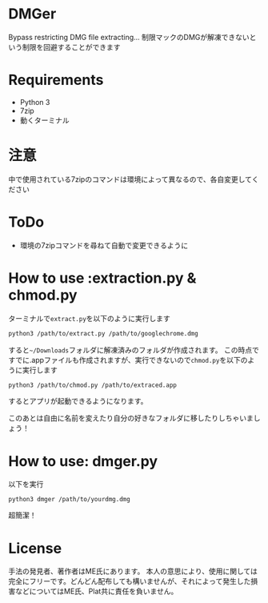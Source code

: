 # DMGer
Bypass restricting DMG file extracting...
制限マックのDMGが解凍できないという制限を回避することができます

# Requirements
- Python 3
- 7zip
- 動くターミナル

# 注意
中で使用されている7zipのコマンドは環境によって異なるので、各自変更してください

# ToDo
- 環境の7zipコマンドを尋ねて自動で変更できるように

# How to use :extraction.py & chmod.py
ターミナルで`extract.py`を以下のように実行します
```bash
python3 /path/to/extract.py /path/to/googlechrome.dmg
```
すると`~/Downloads`フォルダに解凍済みのフォルダが作成されます。
この時点ですでに.appファイルも作成されますが、実行できないので`chmod.py`を以下のように実行します

```bash
python3 /path/to/chmod.py /path/to/extraced.app
```
するとアプリが起動できるようになります。

このあとは自由に名前を変えたり自分の好きなフォルダに移したりしちゃいましょう！

# How to use: dmger.py
以下を実行
```
python3 dmger /path/to/yourdmg.dmg
```
超簡潔！

# License
手法の発見者、著作者はME氏にあります。
本人の意思により、使用に関しては完全にフリーです。どんどん配布しても構いませんが、それによって発生した損害などについてはME氏、Plat共に責任を負いません。
